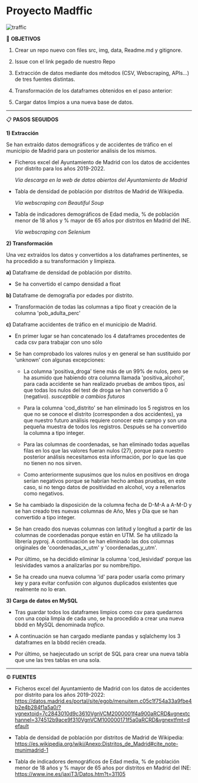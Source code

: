 # Proyecto Madffic


![traffic](https://user-images.githubusercontent.com/112175733/201521353-046d7bba-13a1-4380-a506-c48363452433.png)


🎯 **OBJETIVOS**

1) Crear un repo nuevo con files src, img, data, Readme.md y gitignore.

2) Issue con el link pegado de nuestro Repo

3) Extracción de datos mediante dos métodos (CSV, Webscraping, APIs...) de tres fuentes distintas.

4) Transformación de los dataframes obtenidos en el paso anterior:   

5) Cargar datos limpios a una nueva base de datos.

------------------------------------------

📋 **PASOS SEGUIDOS**

**1) Extracción** 

Se han extraído datos demográficos y de accidentes de tráfico en el municipio de Madrid para un posterior análisis de los mismos.

  - Ficheros excel del Ayuntamiento de Madrid con los datos de accidentes por distrito para los años 2019-2022. 
  
    *Vía descarga en la web de datos abiertos del Ayuntamiento de Madrid*

  - Tabla de densidad de población por distritos de Madrid de Wikipedia.
  
    *Vía webscraping con Beautiful Soup*

  - Tabla de indicadores demográficos de Edad media, % de población menor de 18 años y % mayor de 65 años por distritos en Madrid del INE.
  
    *Vía webscraping con Selenium*

**2) Transformación**

Una vez extraídos los datos y convertidos a los dataframes pertinentes, se ha procedido a su transformación y limpieza.

   **a)** Dataframe de densidad de población por distrito.
   
   - Se ha convertido el campo densidad a float
      
   **b)** Dataframe de demografía por edades por distrito.
   
   - Transformación de todas las columnas a tipo float y creación de la columna 'pob_adulta_perc'
   
   **c)** Dataframe accidentes de tráfico en el municipio de Madrid.
   
   - En primer lugar se han concatenado los 4 dataframes procedentes de cada csv para trabajar con uno sólo
   
   - Se han comprobado los valores nulos y en general se han sustituido por 'unknown' con algunas excepciones:
   
     - La columna 'positiva_droga' tiene más de un 99% de nulos, pero se ha asumido que habiendo otra columna llamada 'positiva_alcohol', para cada accidente se han realizado pruebas de ambos tipos, así que todas los nulos del test de droga se han convertido a 0 (negativo). *susceptible a cambios futuros*
     
     - Para la columna 'cod_distrito' se han eliminado los 5 registros en los que no se conoce el distrito (corresponden a dos accidentes), ya que nuestro futuro análisis requiere conocer este campo y son una pequeña muestra de todos los registros. Después se ha convertido la columna a tipo integer.
     
     - Para las columnas de coordenadas, se han eliminado todas aquellas filas en los que las valores fueran nulos (27), porque para nuestro posterior análisis necesitamos esta información, por lo que las que no tienen no nos sirven.
     
     - Como anteriormente supusimos que los nulos en positivos en droga serían negativos porque se habrían hecho ambas pruebas, en este caso, si no tengo datos de positividad en alcohol, voy a rellenarlos como negativos.
     
   - Se ha cambiado la disposición de la columna fecha de D-M-A a A-M-D y se han creado tres nuevas columnas de Año, Mes y Día que se han convertido a tipo integer.
   
   - Se han creado dos nuevas columnas con latitud y longitud a partir de las columnas de coordenadas porque están en UTM. Se ha utilizado la librería pyproj. A continuación se han eliminado las dos columnas originales de 'coordenadas_x_utm' y 'coordenadas_y_utm'.
   
   - Por último, se ha decidido eliminar la columna 'cod_lesividad' porque las lesividades vamos a analizarlas por su nombre/tipo.
   
   - Se ha creado una nueva columna 'id' para poder usarla como primary key y para evitar confusión con algunos duplicados existentes que realmente no lo eran.
   
**3) Carga de datos en MySQL**

  - Tras guardar todos los dataframes limpios como csv para quedarnos con una copia limpia de cada uno, se ha procedido a crear una nueva bbdd en MySQL denominada *trafico*.
  
  - A continuación se han cargado mediante pandas y sqlalchemy los 3 dataframes en la bbdd recién creada.
  
  - Por último, se haejecutado un script de SQL para crear una nueva tabla que une las tres tablas en una sola.
  

------------------------------------------

© **FUENTES**

- Ficheros excel del Ayuntamiento de Madrid con los datos de accidentes por distrito para los años 2019-2022: https://datos.madrid.es/portal/site/egob/menuitem.c05c1f754a33a9fbe4b2e4b284f1a5a0/?vgnextoid=7c2843010d9c3610VgnVCM2000001f4a900aRCRD&vgnextchannel=374512b9ace9f310VgnVCM100000171f5a0aRCRD&vgnextfmt=default

- Tabla de densidad de población por distritos de Madrid de Wikipedia: https://es.wikipedia.org/wiki/Anexo:Distritos_de_Madrid#cite_note-munimadrid-1

- Tabla de indicadores demográficos de Edad media, % de población menor de 18 años y % mayor de 65 años por distritos en Madrid del INE: https://www.ine.es/jaxiT3/Datos.htm?t=31105
